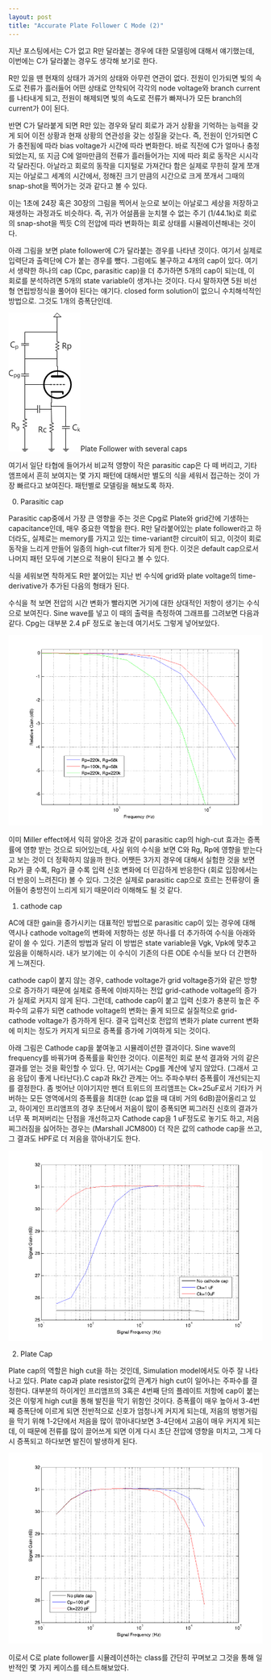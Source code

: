 ```yaml
---
layout: post
title: "Accurate Plate Follower C Mode (2)"
---
```



지난 포스팅에서는 C가 없고 R만 달라붙는 경우에 대한 모델링에 대해서 얘기했는데, 이번에는 C가 달라붙는 경우도 생각해 보기로 한다.




R만 있을 땐 현재의 상태가 과거의 상태와 아무런 연관이 없다. 전원이 인가되면 빛의 속도로 전류가 흘러들어 어떤 상태로 안착되어 각각의 node voltage와 branch current를 나타내게 되고, 전원이 해제되면 빛의 속도로 전류가 빠져나가 모든 branch의 current가 0이 된다. 




반면 C가 달라붙게 되면 R만 있는 경우와 달리 회로가 과거 상황을 기억하는 능력을 갖게 되어 이전 상황과 현재 상황의 연관성을 갖는 성질을 갖는다. 즉, 전원이 인가되면 C가 충전됨에 따라 bias voltage가 시간에 따라 변화한다. 바로 직전에 C가 얼마나 충정되었는지, 또 지금 C에 얼마만큼의 전류가 흘러들어가는 지에 따라 회로 동작은 시시각각 달라진다. 아날라고 회로의 동작을 디지털로 가져간다 함은 실제로 무한히 잘게 쪼개지는 아날로그 세계의 시간에서, 정해진 크기 만큼의 시간으로 크게 쪼개서 그때의 snap-shot을 찍어가는 것과 같다고 볼 수 있다. 




이는 1초에 24장 혹은 30장의 그림을 찍어서 눈으로 보이는 아날로그 세상을 저장하고 재생하는 과정과도 비슷하다. 즉, 귀가 어설픔을 눈치챌 수 없는 주기 (1/44.1k)로 회로의 snap-shot을 찍듯 C의 전압에 따라 변화하는 회로 상태를 시뮬레이션해내는 것이다.




아래 그림을 보면 plate follower에 C가 달라붙는 경우를 나타낸 것이다. 여기서 실제로 입력단과 출력단에 C가 붙는 경우를 뺐다. 그럼에도 불구하고 4개의 cap이 있다. 여기서 생략한 하나의 cap (Cpc, parasitic cap)을 더 추가하면 5개의 cap이 되는데, 이 회로를 분석하려면 5개의 state variable이 생겨나는 것이다. 다시 말하자면 5원 비선형 연립방정식을 풀어야 된다는 얘기다. closed form solution이 없으니 수치해석적인 방법으로. 그것도 1개의 증폭단인데. 









![image](/assets/images/678e656d06511ab2140c8df091220be1.png)Plate Follower with several caps







여기서 일단 타협에 들어가서 비교적 영향이 작은 parasitic cap은 다 떼 버리고, 기타 앰프에서 흔히 보여지는 몇 가지 패턴에 대해서만 별도의 식을 세워서 접근하는 것이 가장 빠르다고 보여진다. 패턴별로 모델링을 해보도록 하자.




0) Parasitic cap




Parasitic cap중에서 가장 큰 영향을 주는 것은 Cpg로 Plate와 grid간에 기생하는 capacitance인데, 매우 중요한 역할을 한다. R만 달라붙어있는 plate follower라고 하더라도, 실제로는 memory를 가지고 있는 time-variant한 circuit이 되고, 이것이 회로 동작을 느리게 만들어 일종의 high-cut filter가 되게 한다. 이것은 default cap으로서 나머지 패턴 모두에 기본으로 적용이 된다고 볼 수 있다.




식을 세워보면 착하게도 R만 붙어있는 지난 번 수식에 grid와 plate voltage의 time-derivative가 추가된 다음의 형태가 된다.











수식을 척 보면 전압의 시간 변화가 빨라지면 거기에 대한 상대적인 저항이 생기는 수식으로 보여진다. Sine wave를 넣고 이 때의 출력을 측정하여 그래프를 그려보면 다음과 같다. Cpg는 대부분 2.4 pF 정도로 놓는데 여기서도 그렇게 넣어보았다.

![image](/assets/images/ee19986f648f307b8fba50a94c017787.png)






이미 Miller effect에서 익히 알아온 것과 같이 parasitic cap의 high-cut 효과는 증폭률에 영향 받는 것으로 되어있는데, 사실 위의 수식을 보면 C와 Rg, Rp에 영향을 받는다고 보는 것이 더 정확하지 않을까 한다. 어쨋든 3가지 경우에 대해서 실험한 것을 보면 Rp가 클 수록, Rg가 클 수록 입력 신호 변화에 더 민감하게 반응한다 (회로 입장에서는 더 반응이 느려진다) 볼 수 있다. 그것은 실제로 parasitic cap으로 흐르는 전류량이 줄어들어 충방전이 느리게 되기 때문이라 이해해도 될 것 같다.




1) cathode cap




AC에 대한 gain을 증가시키는 대표적인 방법으로 parasitic cap이 있는 경우에 대해 역시나 cathode voltage의 변화에 저항하는 성분 하나를 더 추가하여 수식을 아래와 같이 쓸 수 있다. 기존의 방법과 달리 이 방법은 state variable을 Vgk, Vpk에 맞추고 있음을 이해하시라. 내가 보기에는 이 수식이 기존의 다른 ODE 수식들 보다 더 간편하게 느껴진다.


















cathode cap이 붙지 않는 경우, cathode voltage가 grid voltage증가와 같은 방향으로 증가하기 때문에 실제로 증폭에 이바지하는 전압 grid-cathode voltage의 증가가 실제로 커지지 않게 된다. 그런데, cathode cap이 붙고 입력 신호가 충분히 높은 주파수의 교류가 되면 cathode voltage의 변화는 줄게 되므로 실질적으로 grid-cathode voltage가 증가하게 된다. 결국 입력신호 전압의 변화가 plate current 변화에 미치는 정도가 커지게 되므로 증폭률 증가에 기여하게 되는 것이다. 




아래 그림은 Cathode cap을 붙여놓고 시뮬레이션한 결과이다. Sine wave의 frequency를 바꿔가며 증폭률을 확인한 것이다. 이론적인 회로 분석 결과와 거의 같은 결과를 얻는 것을 확인할 수 있다. 단, 여기서는 Cpg를 계산에 넣지 않았다. (그래서 고음 응답이 좋게 나타난다).C cap과 Rk간 관계는 어느 주파수부터 증폭률이 개선되는지를 결정한다. 좀 벗어난 이야기지만 펜더 트위드의 프리앰프는 Ck=25uF로서 기타가 커버하는 모든 영역에서의 증폭률을 최대한 (cap 없을 때 대비 거의 6dB)끌어올리고 있고, 하이게인 프리앰프의 경우 초단에서 저음이 많이 증폭되면 찌그러진 신호의 결과가 너무 푹 퍼져버리는 단점을 개선하고자 Cathode cap을 1 uF정도로 놓기도 하고, 저음 찌그러짐을 싫어하는 경우는 (Marshall JCM800) 더 작은 값의 cathode cap을 쓰고, 그 결과도 HPF로 더 저음을 깎아내기도 한다.






![image](/assets/images/8ae18ebab42aa1ddba14657e2348941d.png)










2) Plate Cap




Plate cap의 역할은 high cut을 하는 것인데, Simulation model에서도 아주 잘 나타나고 있다. Plate cap과 plate resistor값의 관계가 high cut이 일어나는 주파수를 결정한다. 대부분의 하이게인 프리앰프의 3혹은 4번째 단의 플레이트 저항에 cap이 붙는 것은 이렇게 high cut을 통해 발진을 막기 위함인 것이다. 증폭률이 매우 높아서 3-4번째 증폭단에 이르게 되면 전반적으로 신호가 엄청나게 커지게 되는데, 저음의 벙벙거림을 막기 위해 1-2단에서 저음을 많이 깎아내다보면 3-4단에서 고음이 매우 커지게 되는데, 이 때문에 전류를 많이 끌어쓰게 되면 이게 다시 초단 전압에 영향을 미치고, 그게 다시 증폭되고 하다보면 발진이 발생하게 된다.



![image](/assets/images/9df8258701147e14847eb76d18917cd6.png)




이로서 C로 plate follower를 시뮬레이션하는 class를 간단히 꾸며보고 그것을 통해 일반적인 몇 가지 케이스를 테스트해보았다.








